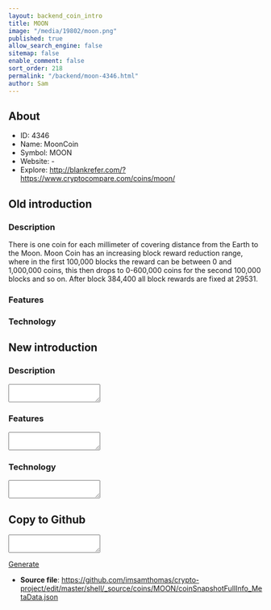 ```yaml
---
layout: backend_coin_intro
title: MOON
image: "/media/19802/moon.png"
published: true
allow_search_engine: false
sitemap: false
enable_comment: false
sort_order: 218
permalink: "/backend/moon-4346.html"
author: Sam
---
```


## About

- ID: 4346
- Name: MoonCoin
- Symbol: MOON
- Website: -
- Explore: http://blankrefer.com/?https://www.cryptocompare.com/coins/moon/


## Old introduction

### Description

<p>There is one coin for each millimeter of covering distance from the Earth to the Moon. Moon Coin has an increasing block reward reduction range, where in the first 100,000 blocks the reward can be between 0 and 1,000,000 coins, this then drops to 0-600,000 coins for the second 100,000 blocks and so on. After block 384,400 all block rewards are fixed at 29531.</p>

### Features


### Technology




## New introduction


### Description
<textarea id="meta_description" name="description"></textarea>

### Features
<textarea id="meta_features" name="features"></textarea>

### Technology
<textarea id="meta_technology" name="technology"></textarea>


## Copy to Github

<textarea id="coinsnapshotfullinfo_metadata"></textarea>

<a href="#gen" onclick="generateMetaDatJson()">Generate</a>

- **Source file**: <a href="https://github.com/imsamthomas/crypto-project/edit/master/shell/_source/coins/MOON/coinSnapshotFullInfo_MetaData.json">https://github.com/imsamthomas/crypto-project/edit/master/shell/_source/coins/MOON/coinSnapshotFullInfo_MetaData.json</a>

